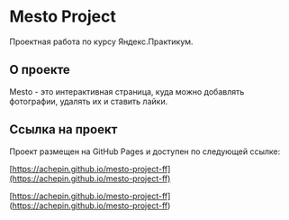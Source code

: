 # Mesto Project

Проектная работа по курсу Яндекс.Практикум.

## О проекте

Mesto - это интерактивная страница, куда можно добавлять фотографии, удалять их и ставить лайки.

## Ссылка на проект

Проект размещен на GitHub Pages и доступен по следующей ссылке:

[https://achepin.github.io/mesto-project-ff](https://achepin.github.io/mesto-project-ff)

[https://achepin.github.io/mesto-project-ff] (https://achepin.github.io/mesto-project-ff)
